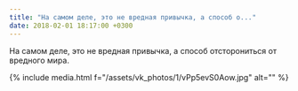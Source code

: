 ```yaml
---
title: "На самом деле, это не вредная привычка, а способ о..."
date: 2018-02-01 18:17:00 +0300
---
```


На самом деле, это не вредная привычка, а способ отсторониться от вредного мира.

{% include media.html f="/assets/vk_photos/1/vPp5evS0Aow.jpg" alt="" %}
